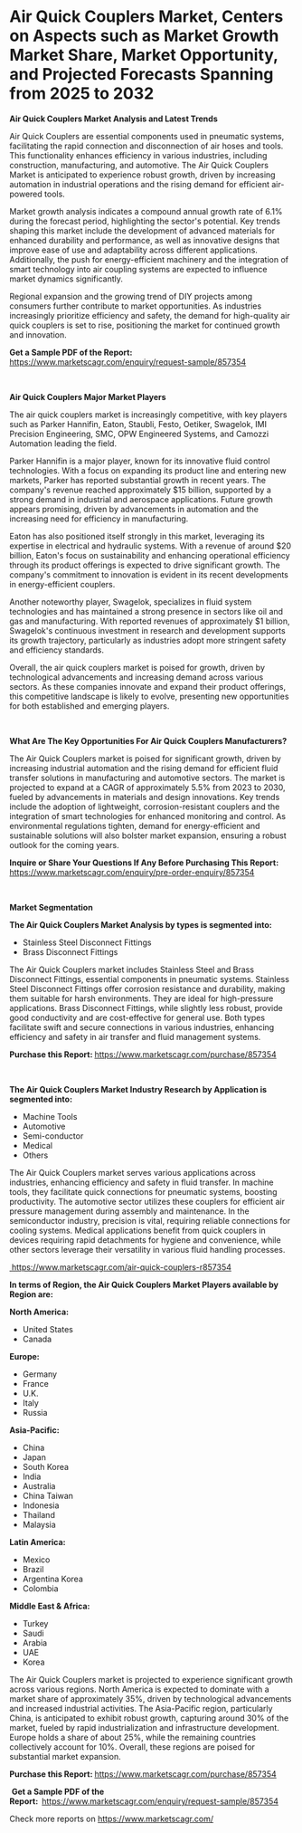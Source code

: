 <p><h1>Air Quick Couplers Market, Centers on Aspects such as Market Growth Market Share, Market Opportunity, and Projected Forecasts Spanning from 2025 to 2032</h1></p><p><strong>Air Quick Couplers Market Analysis and Latest Trends</strong></p>
<p><p>Air Quick Couplers are essential components used in pneumatic systems, facilitating the rapid connection and disconnection of air hoses and tools. This functionality enhances efficiency in various industries, including construction, manufacturing, and automotive. The Air Quick Couplers Market is anticipated to experience robust growth, driven by increasing automation in industrial operations and the rising demand for efficient air-powered tools.</p><p>Market growth analysis indicates a compound annual growth rate of 6.1% during the forecast period, highlighting the sector's potential. Key trends shaping this market include the development of advanced materials for enhanced durability and performance, as well as innovative designs that improve ease of use and adaptability across different applications. Additionally, the push for energy-efficient machinery and the integration of smart technology into air coupling systems are expected to influence market dynamics significantly. </p><p>Regional expansion and the growing trend of DIY projects among consumers further contribute to market opportunities. As industries increasingly prioritize efficiency and safety, the demand for high-quality air quick couplers is set to rise, positioning the market for continued growth and innovation.</p></p>
<p><strong>Get a Sample PDF of the Report:&nbsp;</strong> <a href="https://www.marketscagr.com/enquiry/request-sample/857354?utm_campaign=2566&utm_medium=2&utm_source=Github&utm_content=ia&utm_term=10042025&utm_id=air-quick-couplers">https://www.marketscagr.com/enquiry/request-sample/857354</a></p>
<p>&nbsp;</p>
<p><strong>Air Quick Couplers Major Market Players</strong></p>
<p><p>The air quick couplers market is increasingly competitive, with key players such as Parker Hannifin, Eaton, Staubli, Festo, Oetiker, Swagelok, IMI Precision Engineering, SMC, OPW Engineered Systems, and Camozzi Automation leading the field. </p><p>Parker Hannifin is a major player, known for its innovative fluid control technologies. With a focus on expanding its product line and entering new markets, Parker has reported substantial growth in recent years. The company's revenue reached approximately $15 billion, supported by a strong demand in industrial and aerospace applications. Future growth appears promising, driven by advancements in automation and the increasing need for efficiency in manufacturing.</p><p>Eaton has also positioned itself strongly in this market, leveraging its expertise in electrical and hydraulic systems. With a revenue of around $20 billion, Eaton's focus on sustainability and enhancing operational efficiency through its product offerings is expected to drive significant growth. The company's commitment to innovation is evident in its recent developments in energy-efficient couplers.</p><p>Another noteworthy player, Swagelok, specializes in fluid system technologies and has maintained a strong presence in sectors like oil and gas and manufacturing. With reported revenues of approximately $1 billion, Swagelok's continuous investment in research and development supports its growth trajectory, particularly as industries adopt more stringent safety and efficiency standards.</p><p>Overall, the air quick couplers market is poised for growth, driven by technological advancements and increasing demand across various sectors. As these companies innovate and expand their product offerings, this competitive landscape is likely to evolve, presenting new opportunities for both established and emerging players.</p></p>
<p>&nbsp;</p>
<p><strong>What Are The Key Opportunities For Air Quick Couplers Manufacturers?</strong></p>
<p><p>The Air Quick Couplers market is poised for significant growth, driven by increasing industrial automation and the rising demand for efficient fluid transfer solutions in manufacturing and automotive sectors. The market is projected to expand at a CAGR of approximately 5.5% from 2023 to 2030, fueled by advancements in materials and design innovations. Key trends include the adoption of lightweight, corrosion-resistant couplers and the integration of smart technologies for enhanced monitoring and control. As environmental regulations tighten, demand for energy-efficient and sustainable solutions will also bolster market expansion, ensuring a robust outlook for the coming years.</p></p>
<p><strong>Inquire or Share Your Questions If Any Before Purchasing This Report:</strong> <a href="https://www.marketscagr.com/enquiry/pre-order-enquiry/857354?utm_campaign=2566&utm_medium=2&utm_source=Github&utm_content=ia&utm_term=10042025&utm_id=air-quick-couplers">https://www.marketscagr.com/enquiry/pre-order-enquiry/857354</a></p>
<p>&nbsp;</p>
<p><strong>Market Segmentation</strong></p>
<p><strong>The Air Quick Couplers Market Analysis by types is segmented into:</strong></p>
<p><ul><li>Stainless Steel Disconnect Fittings</li><li>Brass Disconnect Fittings</li></ul></p>
<p><p>The Air Quick Couplers market includes Stainless Steel and Brass Disconnect Fittings, essential components in pneumatic systems. Stainless Steel Disconnect Fittings offer corrosion resistance and durability, making them suitable for harsh environments. They are ideal for high-pressure applications. Brass Disconnect Fittings, while slightly less robust, provide good conductivity and are cost-effective for general use. Both types facilitate swift and secure connections in various industries, enhancing efficiency and safety in air transfer and fluid management systems.</p></p>
<p><strong>Purchase this Report:&nbsp;</strong><a href="https://www.marketscagr.com/purchase/857354?utm_campaign=2566&utm_medium=2&utm_source=Github&utm_content=ia&utm_term=10042025&utm_id=air-quick-couplers">https://www.marketscagr.com/purchase/857354</a></p>
<p>&nbsp;</p>
<p><strong>The Air Quick Couplers Market Industry Research by Application is segmented into:</strong></p>
<p><ul><li>Machine Tools</li><li>Automotive</li><li>Semi-conductor</li><li>Medical</li><li>Others</li></ul></p>
<p><p>The Air Quick Couplers market serves various applications across industries, enhancing efficiency and safety in fluid transfer. In machine tools, they facilitate quick connections for pneumatic systems, boosting productivity. The automotive sector utilizes these couplers for efficient air pressure management during assembly and maintenance. In the semiconductor industry, precision is vital, requiring reliable connections for cooling systems. Medical applications benefit from quick couplers in devices requiring rapid detachments for hygiene and convenience, while other sectors leverage their versatility in various fluid handling processes.</p></p>
<p><a href="https://www.marketscagr.com/air-quick-couplers-r857354?utm_campaign=2566&utm_medium=2&utm_source=Github&utm_content=ia&utm_term=10042025&utm_id=air-quick-couplers">&nbsp;https://www.marketscagr.com/air-quick-couplers-r857354</a></p>
<p><strong>In terms of Region, the Air Quick Couplers Market Players available by Region are:</strong></p>
<p>
    <p> <strong> North America: </strong>
        <ul>
            <li>United States</li>
            <li>Canada</li>
        </ul>
        </p> 
    <p> <strong> Europe: </strong>
        <ul>
            <li>Germany</li>
            <li>France</li>
            <li>U.K.</li>
            <li>Italy</li>
            <li>Russia</li>
        </ul>
        </p> 
    <p> <strong> Asia-Pacific: </strong>
        <ul>
            <li>China</li>
            <li>Japan</li>
            <li>South Korea</li>
            <li>India</li>
            <li>Australia</li>
            <li>China Taiwan</li>
            <li>Indonesia</li>
            <li>Thailand</li>
            <li>Malaysia</li>
        </ul>
        </p> 
    <p> <strong> Latin America: </strong>
        <ul>
            <li>Mexico</li>
            <li>Brazil</li>
            <li>Argentina Korea</li>
            <li>Colombia</li>
        </ul>
        </p> 
    <p> <strong> Middle East & Africa: </strong>
        <ul>
            <li>Turkey</li>
            <li>Saudi</li>
            <li>Arabia</li>
            <li>UAE</li>
            <li>Korea</li>
        </ul>
    </p>
    </p>
<p><p>The Air Quick Couplers market is projected to experience significant growth across various regions. North America is expected to dominate with a market share of approximately 35%, driven by technological advancements and increased industrial activities. The Asia-Pacific region, particularly China, is anticipated to exhibit robust growth, capturing around 30% of the market, fueled by rapid industrialization and infrastructure development. Europe holds a share of about 25%, while the remaining countries collectively account for 10%. Overall, these regions are poised for substantial market expansion.</p></p>
<p><strong>Purchase this Report: </strong><a href="https://www.marketscagr.com/purchase/857354?utm_campaign=2566&utm_medium=2&utm_source=Github&utm_content=ia&utm_term=10042025&utm_id=air-quick-couplers">https://www.marketscagr.com/purchase/857354</a></p>
<p>&nbsp;<strong>Get a Sample PDF of the Report:&nbsp;&nbsp;</strong><a href="https://www.marketscagr.com/enquiry/request-sample/857354?utm_campaign=2566&utm_medium=2&utm_source=Github&utm_content=ia&utm_term=10042025&utm_id=air-quick-couplers">https://www.marketscagr.com/enquiry/request-sample/857354</a></p>
<p><strong></strong></p>
<p>Check more reports on <a href="https://www.marketscagr.com/?utm_campaign=2566&utm_medium=2&utm_source=Github&utm_content=ia&utm_term=10042025&utm_id=air-quick-couplers">https://www.marketscagr.com/</a></p>